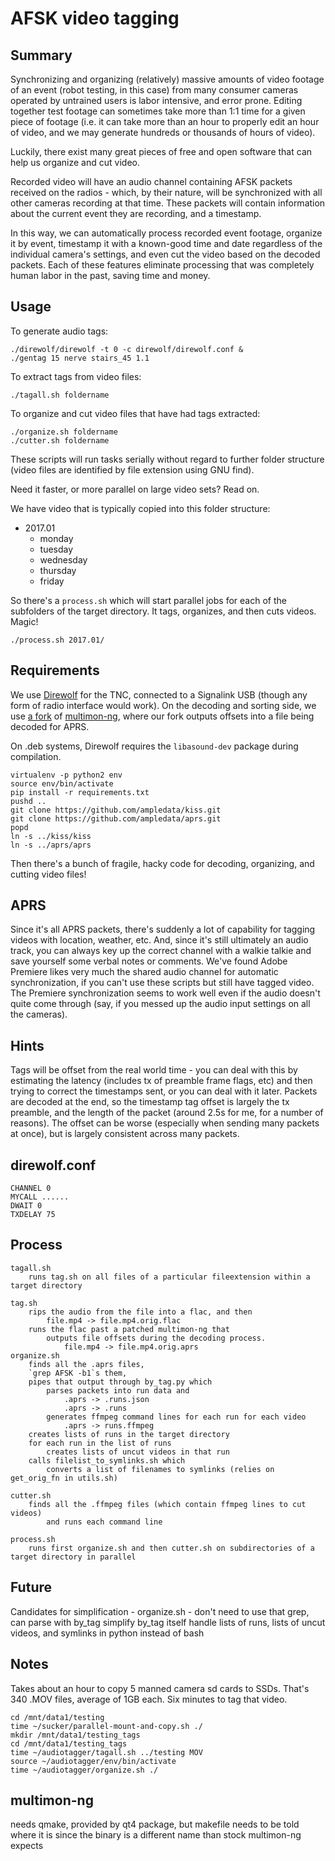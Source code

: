 AFSK video tagging
==================

Summary
-------
Synchronizing and organizing (relatively) massive amounts of video
footage of an event (robot testing, in this case) from many consumer cameras
operated by untrained users is labor intensive, and error prone. Editing
together test footage can sometimes take more than 1:1 time for a given piece of
footage (i.e. it can take more than an hour to properly edit an hour of
video, and we may generate hundreds or thousands of hours of video).

Luckily, there exist many great pieces of free and open software that
can help us organize and cut video.

Recorded video will have an audio channel containing AFSK packets
received on the radios - which, by their nature, will be synchronized with
all other cameras recording at that time. These packets will contain
information about the current event they are recording, and a timestamp.

In this way, we can automatically process recorded event footage,
organize it by event, timestamp it with a known-good time and date
regardless of the individual camera's settings, and even cut the
video based on the decoded packets. Each of these features eliminate
processing that was completely human labor in the past, saving time
and money.

Usage
-----

To generate audio tags:

```
./direwolf/direwolf -t 0 -c direwolf/direwolf.conf &
./gentag 15 nerve stairs_45 1.1
```

To extract tags from video files:

```
./tagall.sh foldername
```

To organize and cut video files that have had tags extracted:

```
./organize.sh foldername
./cutter.sh foldername
```

These scripts will run tasks serially without regard to further folder structure (video files are identified by file extension using GNU find).


Need it faster, or more parallel on large video sets? Read on.

We have video that is typically copied into this folder structure:

* 2017.01
	* monday
	* tuesday
	* wednesday
	* thursday
	* friday

So there's a `process.sh` which will start parallel jobs for each of the subfolders of the target directory.
It tags, organizes, and then cuts videos. Magic!

```
./process.sh 2017.01/
```



Requirements
------------
We use [Direwolf](https://github.com/wb2osz/direwolf) for the TNC,
connected to a Signalink USB (though any form of radio interface would
work). On the decoding and sorting side, we use
[a fork](https://github.com/NERVEUML/multimon-ng) of
[multimon-ng](https://github.com/EliasOenal/multimon-ng), where our fork
outputs offsets into a file being decoded for APRS.

On .deb systems, Direwolf requires the `libasound-dev` package during compilation.

```
virtualenv -p python2 env
source env/bin/activate
pip install -r requirements.txt
pushd ..
git clone https://github.com/ampledata/kiss.git
git clone https://github.com/ampledata/aprs.git 
popd
ln -s ../kiss/kiss
ln -s ../aprs/aprs
```

Then there's a bunch of fragile, hacky code for decoding, organizing,
and cutting video files!

APRS
----
Since it's all APRS packets, there's suddenly a lot of capability
for tagging videos with location, weather, etc. And, since it's still
ultimately an audio track, you can always key up the correct channel with
a walkie talkie and save yourself some verbal notes or comments. We've
found Adobe Premiere likes very much the shared audio channel for
automatic synchronization, if you can't use these scripts but still have
tagged video.  The Premiere synchronization seems to work well even if
the audio doesn't quite come through (say, if you messed up the audio
input settings on all the cameras).


Hints
-----
Tags will be offset from the real world time - you can deal with this by estimating the latency (includes tx of preamble frame flags, etc) and then trying to correct the timestamps sent, or you can deal with it later. Packets are decoded at the end, so the timestamp tag offset is largely the tx preamble, and the length of the packet (around 2.5s for me, for a number of reasons).
The offset can be worse (especially when sending many packets at once), but is largely consistent across many packets.

direwolf.conf
-------------
```
CHANNEL 0
MYCALL ......
DWAIT 0
TXDELAY 75
```


Process
------
```
tagall.sh 
	runs tag.sh on all files of a particular fileextension within a target directory

tag.sh 
	rips the audio from the file into a flac, and then 
		file.mp4 -> file.mp4.orig.flac
	runs the flac past a patched multimon-ng that 
		outputs file offsets during the decoding process.
			file.mp4 -> file.mp4.orig.aprs
organize.sh 
	finds all the .aprs files, 
	`grep AFSK -b1`s them, 
	pipes that output through by_tag.py which 
		parses packets into run data and 
			.aprs -> .runs.json
			.aprs -> .runs
		generates ffmpeg command lines for each run for each video
			.aprs -> runs.ffmpeg
	creates lists of runs in the target directory
	for each run in the list of runs
		creates lists of uncut videos in that run
	calls filelist_to_symlinks.sh which
		converts a list of filenames to symlinks (relies on get_orig_fn in utils.sh)
		
cutter.sh
	finds all the .ffmpeg files (which contain ffmpeg lines to cut videos)
		and runs each command line

process.sh
	runs first organize.sh and then cutter.sh on subdirectories of a target directory in parallel

```


Future
------

Candidates for simplification - 
	organize.sh - 
		don't need to use that grep, can parse with by_tag
		simplify by_tag itself
		handle lists of runs, lists of uncut videos, and symlinks in python instead of bash


Notes
-----

Takes about an hour to copy 5 manned camera sd cards to SSDs. That's 340 .MOV files, average of 1GB each.
Six minutes to tag that video.

```
cd /mnt/data1/testing
time ~/sucker/parallel-mount-and-copy.sh ./
mkdir /mnt/data1/testing_tags
cd /mnt/data1/testing_tags
time ~/audiotagger/tagall.sh ../testing MOV
source ~/audiotagger/env/bin/activate
time ~/audiotagger/organize.sh ./
```

multimon-ng
---------
needs qmake, provided by qt4 package, but makefile needs to be told where it is since the binary is a different name than stock multimon-ng expects
